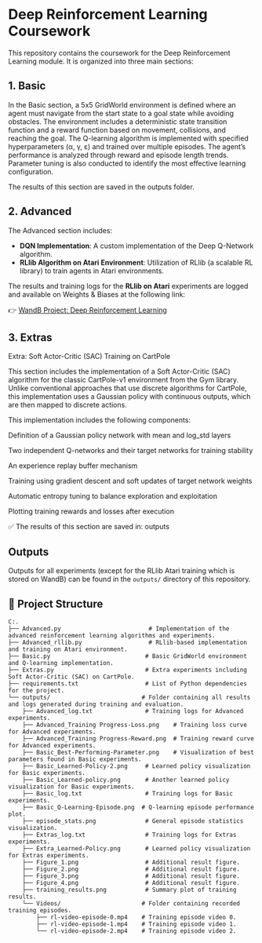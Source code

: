 # Deep Reinforcement Learning Coursework

This repository contains the coursework for the Deep Reinforcement Learning module. It is organized into three main sections:

## 1. Basic

In the Basic section, a 5x5 GridWorld environment is defined where an agent must navigate from the start state to a goal state while avoiding obstacles. The environment includes a deterministic state transition function and a reward function based on movement, collisions, and reaching the goal. The Q-learning algorithm is implemented with specified hyperparameters (α, γ, ε) and trained over multiple episodes. The agent’s performance is analyzed through reward and episode length trends. Parameter tuning is also conducted to identify the most effective learning configuration.

The results of this section are saved in the outputs folder.

## 2. Advanced

The Advanced section includes:

- **DQN Implementation**: A custom implementation of the Deep Q-Network algorithm.
- **RLlib Algorithm on Atari Environment**: Utilization of RLlib (a scalable RL library) to train agents in Atari environments.

The results and training logs for the **RLlib on Atari** experiments are logged and available on Weights & Biases at the following link:

👉 [WandB Project: Deep Reinforcement Learning](https://wandb.ai/anndischeh-univ-/Deep%20Reinforcement%20Learning)

## 3. Extras

Extra: Soft Actor-Critic (SAC) Training on CartPole

This section includes the implementation of a Soft Actor-Critic (SAC) algorithm for the classic CartPole-v1 environment from the Gym library. Unlike conventional approaches that use discrete algorithms for CartPole, this implementation uses a Gaussian policy with continuous outputs, which are then mapped to discrete actions.

This implementation includes the following components:

Definition of a Gaussian policy network with mean and log_std layers

Two independent Q-networks and their target networks for training stability

An experience replay buffer mechanism

Training using gradient descent and soft updates of target network weights

Automatic entropy tuning to balance exploration and exploitation

Plotting training rewards and losses after execution

✅ The results of this section are saved in: outputs

## Outputs

Outputs for all experiments (except for the RLlib Atari training which is stored on WandB) can be found in the `outputs/` directory of this repository.

## 📁 Project Structure
```
C:.
├── Advanced.py                         # Implementation of the advanced reinforcement learning algorithms and experiments.
├── Advanced_rllib.py                   # RLlib-based implementation and training on Atari environment.
├── Basic.py                           # Basic GridWorld environment and Q-learning implementation.
├── Extras.py                          # Extra experiments including Soft Actor-Critic (SAC) on CartPole.
├── requirements.txt                   # List of Python dependencies for the project.
└── outputs/                          # Folder containing all results and logs generated during training and evaluation.
    ├── Advanced_log.txt               # Training logs for Advanced experiments.
    ├── Advanced_Training Progress-Loss.png    # Training loss curve for Advanced experiments.
    ├── Advanced_Training Progress-Reward.png  # Training reward curve for Advanced experiments.
    ├── Basic_Best-Performing-Parameter.png    # Visualization of best parameters found in Basic experiments.
    ├── Basic_Learned-Policy-2.png     # Learned policy visualization for Basic experiments.
    ├── Basic_Learned-policy.png       # Another learned policy visualization for Basic experiments.
    ├── Basic_log.txt                  # Training logs for Basic experiments.
    ├── Basic_Q-Learning-Episode.png  # Q-learning episode performance plot.
    ├── episode_stats.png              # General episode statistics visualization.
    ├── Extras_log.txt                 # Training logs for Extras experiments.
    ├── Extra_Learned-Policy.png       # Learned policy visualization for Extras experiments.
    ├── Figure_1.png                   # Additional result figure.
    ├── Figure_2.png                   # Additional result figure.
    ├── Figure_3.png                   # Additional result figure.
    ├── Figure_4.png                   # Additional result figure.
    ├── training_results.png           # Summary plot of training results.
    └── Videos/                       # Folder containing recorded training episodes.
        ├── rl-video-episode-0.mp4    # Training episode video 0.
        ├── rl-video-episode-1.mp4    # Training episode video 1.
        └── rl-video-episode-2.mp4    # Training episode video 2.

```
